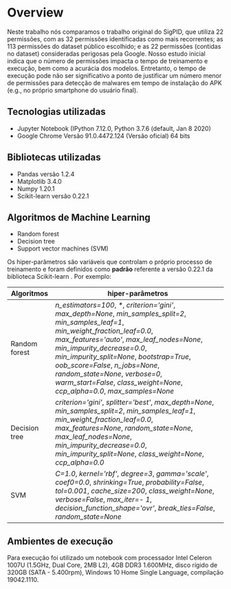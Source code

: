 # Overview

Neste trabalho nós comparamos o trabalho original do SigPID, que utiliza 22 permissões, com as 32 permissões identificadas como mais recorrentes; as 113 permissões do dataset público escolhido; e as 22 permissões (contidas no dataset) consideradas perigosas pela Google. Nosso estudo inicial indica que o número de permissões impacta o tempo de treinamento e execução, bem como a acurácia dos modelos. Entretanto, o tempo de execução pode não ser significativo a ponto de justificar um número menor de permissões para detecção de malwares em tempo de instalação do APK (e.g., no próprio smartphone do usuário final).


##  Tecnologias utilizadas
- Jupyter Notebook (IPython 7.12.0, Python 3.7.6 (default, Jan 8 2020)
- Google Chrome Versão 91.0.4472.124 (Versão oficial) 64 bits
##  Bibliotecas utilizadas
- Pandas versão 1.2.4
- Matplotlib 3.4.0
- Numpy 1.20.1
- Scikit-learn versão 0.22.1

## **Algoritmos de Machine Learning**
- Random forest
- Decision tree
- Support vector machines (SVM)

Os hiper-parâmetros são variáveis que controlam o próprio processo de treinamento e foram definidos como **padrão** referente a versão 0.22.1 da biblioteca Scikit-learn . Por exemplo:

|    Algoritmos  |hiper-parâmetros             |
|----------------|-----------------------------|
|Random forest   |_n_estimators=100_, _*_, _criterion='gini'_, _max_depth=None_, _min_samples_split=2_, _min_samples_leaf=1_, _min_weight_fraction_leaf=0.0_, _max_features='auto'_, _max_leaf_nodes=None_, _min_impurity_decrease=0.0_, _min_impurity_split=None_, _bootstrap=True_, _oob_score=False_, _n_jobs=None_, _random_state=None_, _verbose=0_, _warm_start=False_, _class_weight=None_, _ccp_alpha=0.0_, _max_samples=None_           |
|Decision tree         |_criterion='gini'_, _splitter='best'_, _max_depth=None_, _min_samples_split=2_, _min_samples_leaf=1_, _min_weight_fraction_leaf=0.0_, _max_features=None_, _random_state=None_, _max_leaf_nodes=None_, _min_impurity_decrease=0.0_, _min_impurity_split=None_, _class_weight=None_, _ccp_alpha=0.0_ |
|SVM|_C=1.0_, _kernel='rbf'_, _degree=3_, _gamma='scale'_, _coef0=0.0_, _shrinking=True_, _probability=False_, _tol=0.001_, _cache_size=200_, _class_weight=None_, _verbose=False_, _max_iter=- 1_, _decision_function_shape='ovr'_, _break_ties=False_, _random_state=None_|


##  Ambientes de execução
Para execução foi utilizado um notebook com processador Intel Celeron 1007U (1.5GHz, Dual Core, 2MB L2), 4GB DDR3 1.600MHz, disco rígido de 320GB (SATA - 5.400rpm), Windows 10 Home Single Language, compilação 19042.1110. 
